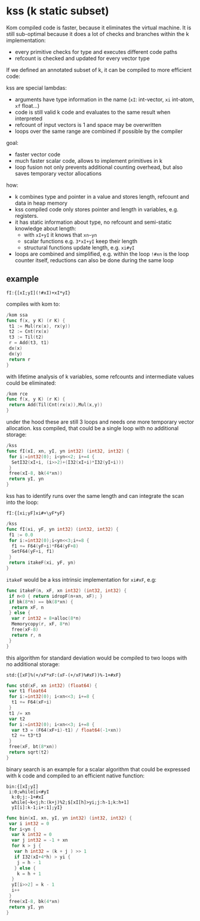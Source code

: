 # kss (k static subset)
Kom compiled code is faster, because it eliminates the virtual machine.
It is still sub-optimal because it does a lot of checks and branches within the k implementation:
- every primitive checks for type and executes different code paths
- refcount is checked and updated for every vector type

If we defined an annotated subset of k, it can be compiled to more efficient code:

kss are special lambdas:
- arguments have type information in the name (`xI`: int-vector, `xi` int-atom, `xf` float...)
- code is still valid k code and evaluates to the same result when interpreted
- refcount of input vectors is 1 and space may be overwritten
- loops over the same range are combined if possible by the compiler

goal:
- faster vector code
- much faster scalar code, allows to implement primitives in k
- loop fusion not only prevents additional counting overhead, but also saves temporary vector allocations

how:
- k combines type and pointer in a value and stores length, refcount and data in heap memory
- kss compiled code only stores pointer and length in variables, e.g. registers.
- it has static information about type, no refcount and semi-static knowledge about length:
  - with `xI+yI` it knows that `xn~yn`
  - scalar functions e.g. `3*xI+yI` keep their length
  - structural functions update length, e.g. `xi#yI`
- loops are combined and simplified, e.g. within the loop `!#xn` is the loop counter itself, reductions can also be done during the same loop

## example
```
fI:{[xI;yI](!#xI)+xI*yI}
```
compiles with kom to:
```go
/kom ssa
func f(x, y K) (r K) {
 t1 := Mul(rx(x), rx(y))
 t2 := Cnt(rx(x)
 t3 := Til(t2)
 r = Add(t3, t1)
 dx(x)
 dx(y)
 return r
}
```
with lifetime analysis of k variables, some refcounts and intermediate values could be eliminated:
```go
/kom rce
func f(x, y K) (r K) {
 return Add(Til(Cnt(rx(x)),Mul(x,y))
}
```
under the hood these are still 3 loops and needs one more temporary vector allocation.
kss compiled, that could be a single loop with no additional storage:
```go
/kss
func fI(xI, xn, yI, yn int32) (int32, int32) {
 for i:=int32(0); i<yn<<2; i+=4 {
  SetI32(xI+i, (i>>2)+(I32(xI+i)*I32(yI+i)))
 }
 free(xI-8, bk(4*xn))
 return yI, yn
}
```

kss has to identify runs over the same length and can integrate the scan into the loop:
```
fI:{[xi;yF]xi#+\yF*yF}
```
```go
/kss
func fI(xi, yF, yn int32) (int32, int32) {
 f1 := 0.0
 for i:=int32(0);i<yn<<3;i+=8 {
  f1 += F64(yF+i)*F64(yF+8)
  SetF64(yF+i, f1)
 }
 return itakeF(xi, yF, yn)
}
```
`itakeF` would be a kss intrinsic implementation for `xi#xF`, e.g:
```go
func itakeF(n, xF, xn int32) (int32, int32) {
 if n<0 { return idropF(n+xn, xF); }
 if bk(8*n) == bk(8*xn) {
  return xF, n
 } else {
  var r int32 = 8+alloc(8*n)
  Memorycopy(r, xF, 8*n)
  free(xF-8)
  return r, n
 }
}
```
this algorithm for standard deviation would be compiled to two loops with no additional storage:
```
std:{[xF]%(+/xF*xF:(xF-(+/xF)%#xF))%-1+#xF}
```
```go
func std(xF, xn int32) (float64) {
 var t1 float64
 for i:=int32(0); i<xn<<3; i+=8 {
  t1 += F64(xF+i)
 }
 t1 /= xn
 var t2
 for i:=int32(0); i<xn<<3; i+=8 {
  var t3 = (F64(xF+i)-t1) / float64(-1+xn))
  t2 += t3*t3
 }
 free(xF, bt(8*xn))
 return sqrt(t2)
}
```

binary search is an example for a scalar algorithm that could be expressed with k code and compiled to an efficient native function:
```
bin:{[xI;yI]
 i:0;while[i<#yI
  k:0;j:-1+#xI
  while[~k<j;h:(k+j)%2;$[xI[h]>yi;j:h-1;k:h+1]
  yI[i]:k-1;i+:1];yI}
```
```go
func bin(xI, xn, yI, yn int32) (int32, int32) {
 var i int32 = 0
 for i<yn {
  var k int32 = 0
  var j int32 = -1 + xn
  for k > j {
   var h int32 = (k + j ) >> 1
   if I32(xI+4*h) > yi {
    j = h - 1
   } else {
    k = h + 1
  }
  yI[i>>2] = k - 1
  i++
 }
 free(xI-8, bk(4*xn)
 return yI, yn
}
```
